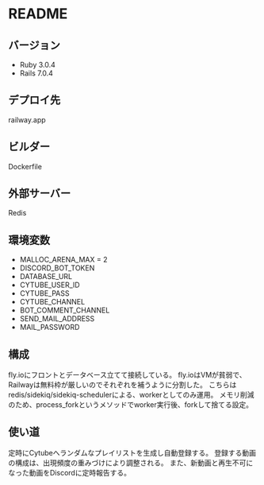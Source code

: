 # README

## バージョン
- Ruby 3.0.4
- Rails 7.0.4

## デプロイ先
railway.app

## ビルダー
Dockerfile

## 外部サーバー
Redis

## 環境変数
- MALLOC_ARENA_MAX = 2
- DISCORD_BOT_TOKEN
- DATABASE_URL
- CYTUBE_USER_ID
- CYTUBE_PASS
- CYTUBE_CHANNEL
- BOT_COMMENT_CHANNEL
- SEND_MAIL_ADDRESS
- MAIL_PASSWORD

## 構成
fly.ioにフロントとデータベース立てて接続している。
fly.ioはVMが貧弱で、Railwayは無料枠が厳しいのでそれぞれを補うように分割した。
こちらはredis/sidekiq/sidekiq-schedulerによる、workerとしてのみ運用。
メモリ削減のため、process_forkというメソッドでworker実行後、forkして捨てる設定。

## 使い道
定時にCytubeへランダムなプレイリストを生成し自動登録する。
登録する動画の構成は、出現頻度の重みづけにより調整される。
また、新動画と再生不可になった動画をDiscordに定時報告する。